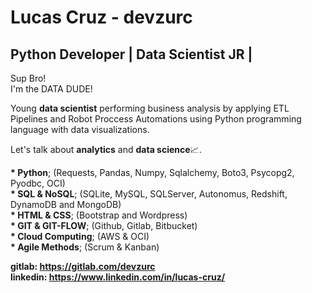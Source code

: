 # Lucas Cruz - devzurc
## Python Developer | Data Scientist JR |
<p>
  Sup Bro!<br>
  I'm the DATA DUDE!
</p>

<p>
  Young <b>data scientist</b> performing business analysis by applying ETL Pipelines and Robot Proccess Automations using Python programming language with data visualizations.
</p>

<p>
  Let's talk about <b>analytics</b> and <b>data science</b>📈.
</p>

<p>
  <b>* Python</b>; (Requests, Pandas, Numpy, Sqlalchemy, Boto3, Psycopg2, Pyodbc, OCI)<br>
  <b>* SQL  & NoSQL</b>; (SQLite, MySQL, SQLServer, Autonomus, Redshift, DynamoDB and MongoDB)<br>
  <b>* HTML & CSS</b>; (Bootstrap and Wordpress)<br>
  <b>* GIT  & GIT-FLOW</b>; (Github, Gitlab, Bitbucket)<br>
  <b>* Cloud Computing</b>; (AWS  & OCI)<br>
  <b>* Agile Methods</b>; (Scrum & Kanban)<br>
</p>
  
<b>gitlab: https://gitlab.com/devzurc</b><br>
<b>linkedin: https://www.linkedin.com/in/lucas-cruz/</b>

  
